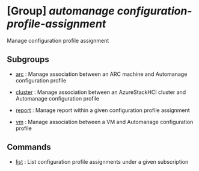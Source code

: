 # [Group] _automanage configuration-profile-assignment_

Manage configuration profile assignment

## Subgroups

- [arc](/Commands/automanage/configuration-profile-assignment/arc/readme.md)
: Manage association between an ARC machine and Automanage configuration profile

- [cluster](/Commands/automanage/configuration-profile-assignment/cluster/readme.md)
: Manage association between an AzureStackHCI cluster and Automanage configuration profile

- [report](/Commands/automanage/configuration-profile-assignment/report/readme.md)
: Manage report within a given configuration profile assignment

- [vm](/Commands/automanage/configuration-profile-assignment/vm/readme.md)
: Manage association between a VM and Automanage configuration profile

## Commands

- [list](/Commands/automanage/configuration-profile-assignment/_list.md)
: List configuration profile assignments under a given subscription
